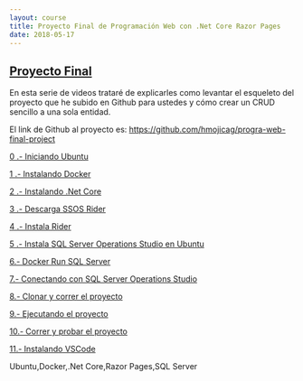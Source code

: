```yaml
---
layout: course
title: Proyecto Final de Programación Web con .Net Core Razor Pages
date: 2018-05-17
---
```


## [Proyecto Final](#header-2)

En esta serie de videos trataré de explicarles como levantar el esqueleto del proyecto que he subido en Github para ustedes y cómo crear un CRUD sencillo a una sola entidad.

El link de Github al proyecto es: https://github.com/hmojicag/progra-web-final-project

[0 .- Iniciando Ubuntu](https://www.youtube.com/watch?v=8d2xvYOKGas)

[1 .- Instalando Docker](https://youtu.be/OhxGLIq8QkE)

[2 .- Instalando .Net Core](https://youtu.be/1stJwO3qayY)

[3 .- Descarga SSOS Rider](https://youtu.be/UihZ-BCkiUU)

[4 .- Instala Rider](https://youtu.be/cUmgmGax0y4)

[5 .- Instala SQL Server Operations Studio en Ubuntu](https://youtu.be/0wtAqPS5XUI)

[6.- Docker Run SQL Server](https://youtu.be/MaENzBngVmo)

[7.- Conectando con SQL Server Operations Studio](https://youtu.be/Cr3HemyAxl4)

[8.- Clonar y correr el proyecto](https://youtu.be/y9qLYJr0FxE)

[9.- Ejecutando el proyecto](https://youtu.be/kTc_H1-hzSw)

[10.- Correr y probar el proyecto](https://youtu.be/2bz-eEM69f8)

[11.- Instalando VSCode](https://youtu.be/d1jHMfF5dek)



Ubuntu,Docker,.Net Core,Razor Pages,SQL Server